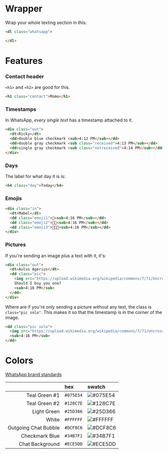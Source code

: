 # Wrapper
Wrap your whole texting section in this:
```html
<dl class="whatsapp">

</dl>
```

# Features
### Contact header
`<h1>` and `<h2>` are good for this.
```html
<h1 class="contact">Momo</h1>
```

### Timestamps
In WhatsApp, _every single text_ has a timestamp attached to it.

```html
<div class="out">
  <dt>Ricky</dt>
  <dd>double blue checkmark <sub>4:12 PM</sub></dd>
  <dd>double gray checkmark <sub class="received">4:13 PM</sub></dd>
  <dd>single gray checkmark <sub class="notreceived">4:14 PM</sub></dd>
</div>
```

### Days
The label for what day it is is:
```html
<h4 class="day">Today</h4>
```

### Emojis
```html
<div class="in">
  <dt>Mabel</dt>
  <dd class="emoji1">💖<sub>4:16 PM</sub></dd>
  <dd class="emoji2">💖💖<sub>4:16 PM</sub></dd>
  <dd class="emoji3">💖💖💖<sub>4:16 PM</sub></dd>
</div>
```

### Pictures
If you're sending an image plus a text with it, it's:

```html
<div class="out">
  <dt>Aulus Agerius</dt>
  <dd class="pic">
    <img src="https://upload.wikimedia.org/wikipedia/commons/7/71/Uncrossed_gladius.jpg" />
    Should I buy you one?
    <sub>4:16 PM</sub>
  </dd>
</div>
```

Where are if you're _only_ sending a picture without any text, the class is `class="pic solo"`. This makes it so that the timestamp is in the corner of the image.

```html
<dd class="pic solo">
  <img src="https://upload.wikimedia.org/wikipedia/commons/7/71/Uncrossed_gladius.jpg" />
  <sub>4:16 PM</sub>
</dd>
```

# Colors
[WhatsApp brand standards](https://whatsappbrand.com/)

|                      | hex       | swatch |
| -------------------: | :-------- | :----- |
| Teal Green #1        | `#075E54` | ![#075E54](https://placehold.it/15/075E54?text=+)
| Teal Green #2        | `#128C7E` | ![#128C7E](https://placehold.it/15/128C7E?text=+)
| Light Green          | `#25D366` | ![#25D366](https://placehold.it/15/25D366?text=+)
| White                | `#FFFFFF` | ![#FFFFFF](https://placehold.it/15/FFFFFF?text=+)
| Outgoing Chat Bubble | `#DCF8C6` | ![#DCF8C6](https://placehold.it/15/DCF8C6?text=+)
| Checkmark Blue       | `#34B7F1` | ![#34B7F1](https://placehold.it/15/34B7F1?text=+)
| Chat Background      | `#ECE5DD` | ![#ECE5DD](https://placehold.it/15/ECE5DD?text=+)
